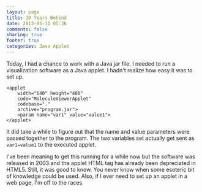 ```yaml
---
layout: page
title: 10 Years Behind
date: 2013-05-11 05:36
comments: false
sharing: true
footer: true
categories: Java Applet
---
```

Today, I had a chance to work with a Java jar file. I needed to run a visualization software as a Java applet. I hadn't realize how easy it was to set up. 

    <applet
    	width="640" height="480" 
    	code="MoleculeViewerApplet"
    	codebase="."
    	archive="program.jar">
        <param name="var1" value="value1">
    </applet>

It did take a while to figure out that the name and value parameters were passed together to the program. The two variables set actually get sent as `var1=value1` to the executed applet. 

I've been meaning to get this running for a while now but the software was released in 2003 and the applet HTML tag has already been depreciated in HTML5. Still, it was good to know. You never know when some esoteric bit of knowledge could be used.  Also, if I ever need to set up an applet in a web page, I'm off to the races. 